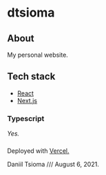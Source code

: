 # dtsioma

## About

My personal website.

## Tech stack

* [React](https://reactjs.org)
* [Next.js](https://nextjs.org)

### Typescript

*Yes.*

###
Deployed with [Vercel.](https://www.vercel.com/home)

Daniil Tsioma /// August 6, 2021.
